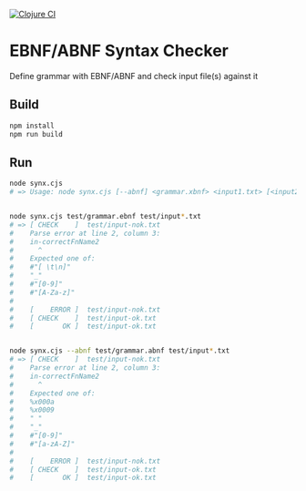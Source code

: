 [![Clojure CI](https://github.com/xsnpdngv/synx/actions/workflows/clojure.yml/badge.svg)](https://github.com/xsnpdngv/synx/actions/workflows/clojure.yml)

# EBNF/ABNF Syntax Checker

Define grammar with EBNF/ABNF and check input file(s) against it


## Build

```bash
npm install
npm run build
```

## Run

```bash
node synx.cjs
# => Usage: node synx.cjs [--abnf] <grammar.xbnf> <input1.txt> [<input2.txt> ...]


node synx.cjs test/grammar.ebnf test/input*.txt
# => [ CHECK    ]  test/input-nok.txt
#    Parse error at line 2, column 3:
#    in-correctFnName2
#      ^
#    Expected one of:
#    #"[ \t\n]"
#    "_"
#    #"[0-9]"
#    #"[A-Za-z]"
# 
#    [    ERROR ]  test/input-nok.txt
#    [ CHECK    ]  test/input-ok.txt
#    [       OK ]  test/input-ok.txt


node synx.cjs --abnf test/grammar.abnf test/input*.txt
# => [ CHECK    ]  test/input-nok.txt
#    Parse error at line 2, column 3:
#    in-correctFnName2
#      ^
#    Expected one of:
#    %x000a
#    %x0009
#    " "
#    "_"
#    #"[0-9]"
#    #"[a-zA-Z]"
#
#    [    ERROR ]  test/input-nok.txt
#    [ CHECK    ]  test/input-ok.txt
#    [       OK ]  test/input-ok.txt
```
